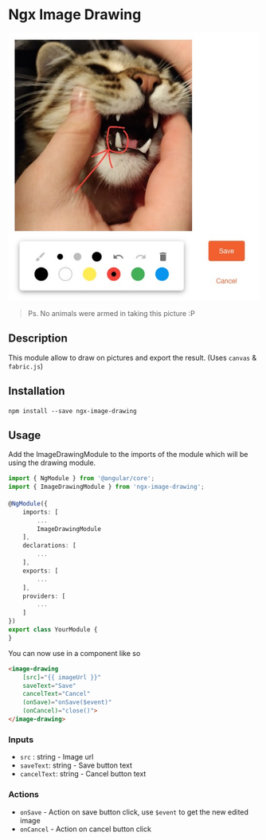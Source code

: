 # Ngx Image Drawing

![Screenshot](.github/screenshot.jpg)

> Ps. No animals were armed in taking this picture :P

## Description

This module allow to draw on pictures and export the result. (Uses `canvas` & `fabric.js`)

## Installation

`npm install --save ngx-image-drawing`

## Usage

Add the ImageDrawingModule to the imports of the module which will be using the drawing module.
```ts
import { NgModule } from '@angular/core';
import { ImageDrawingModule } from 'ngx-image-drawing';

@NgModule({
    imports: [
        ...
        ImageDrawingModule
    ],
    declarations: [
        ...
    ],
    exports: [
        ...
    ],
    providers: [
        ...
    ]
})
export class YourModule {
}
```

You can now use in a component like so
```html
<image-drawing
    [src]="{{ imageUrl }}"
    saveText="Save"
    cancelText="Cancel"
    (onSave)="onSave($event)"
    (onCancel)="close()">
</image-drawing>
```

### Inputs

- `src` : string - Image url
- `saveText`: string - Save button text
- `cancelText`: string - Cancel button text

### Actions
- `onSave` - Action on save button click, use `$event` to get the new edited image
- `onCancel` - Action on cancel button click